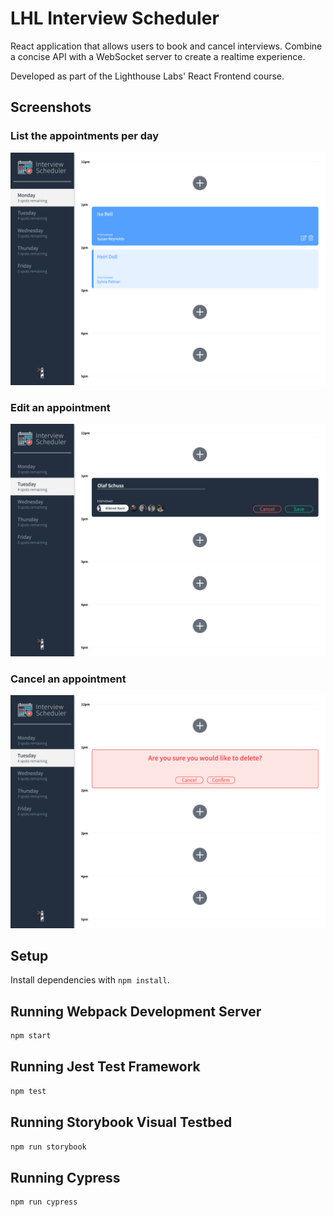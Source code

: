 # LHL Interview Scheduler

React application that allows users to book and cancel interviews. Combine a concise API with a WebSocket server to create a realtime experience.

Developed as part of the Lighthouse Labs' React Frontend course.

## Screenshots

### List the appointments per day

!["List the appointments per day"](https://github.com/brogr/lhl-scheduler/raw/master/docs/appointments.png)

### Edit an appointment

!["Edit an appointment"](https://github.com/brogr/lhl-scheduler/raw/master/docs/edit.png)

### Cancel an appointment

!["Cancel an appointment"](https://github.com/brogr/lhl-scheduler/raw/master/docs/delete.png)

## Setup

Install dependencies with `npm install`.

## Running Webpack Development Server

```sh
npm start
```

## Running Jest Test Framework

```sh
npm test
```

## Running Storybook Visual Testbed

```sh
npm run storybook
```

## Running Cypress

```sh
npm run cypress
```
